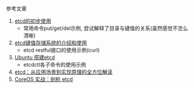 参考文章

1. [etcd的初步使用](https://www.jianshu.com/p/b788c3271846)
    - 常用命令put/get/del示例, 尝试解释了目录与键值的关系(虽然感觉不怎么清晰)
2. [etcd键值存储系统的介绍和使用](https://blog.csdn.net/u010424605/article/details/44592533)
    - etcd restful接口的使用示例(curl)
3. [Ubuntu 搭建etcd](https://www.cnblogs.com/xiao987334176/articles/9942195.html)
    - etcdctl各子命令的使用示例
4. [etcd：从应用场景到实现原理的全方位解读](https://www.infoq.cn/article/etcd-interpretation-application-scenario-implement-principle/)
5. [CoreOS 实战：剖析 etcd](https://www.infoq.cn/article/coreos-analyse-etcd/)
